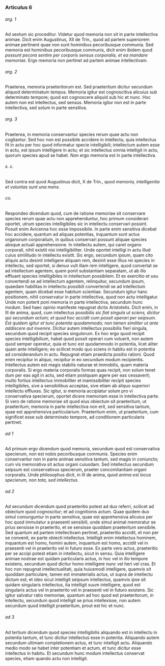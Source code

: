 ### Articulus 6

###### arg. 1
Ad sextum sic proceditur. Videtur quod memoria non sit in parte intellectiva animae. Dicit enim Augustinus, XII de Trin., quod ad partem superiorem animae pertinent quae non sunt hominibus pecoribusque communia. Sed memoria est hominibus pecoribusque communis, dicit enim ibidem quod *possunt pecora sentire per corporis sensus corporalia, et ea mandare memoriae*. Ergo memoria non pertinet ad partem animae intellectivam.

###### arg. 2
Praeterea, memoria praeteritorum est. Sed praeteritum dicitur secundum aliquod determinatum tempus. Memoria igitur est cognoscitiva alicuius sub determinato tempore; quod est cognoscere aliquid sub hic et nunc. Hoc autem non est intellectus, sed sensus. Memoria igitur non est in parte intellectiva, sed solum in parte sensitiva.

###### arg. 3
Praeterea, in memoria conservantur species rerum quae actu non cogitantur. Sed hoc non est possibile accidere in intellectu, quia intellectus fit in actu per hoc quod informatur specie intelligibili; intellectum autem esse in actu, est ipsum intelligere in actu; et sic intellectus omnia intelligit in actu, quorum species apud se habet. Non ergo memoria est in parte intellectiva.

###### s. c.
Sed contra est quod Augustinus dicit, X de Trin., quod *memoria, intelligentia et voluntas sunt una mens*.

###### co.
Respondeo dicendum quod, cum de ratione memoriae sit conservare species rerum quae actu non apprehenduntur, hoc primum considerari oportet, utrum species intelligibiles sic in intellectu conservari possint. Posuit enim Avicenna hoc esse impossibile. In parte enim sensitiva dicebat hoc accidere, quantum ad aliquas potentias, inquantum sunt actus organorum corporalium, in quibus conservari possunt aliquae species absque actuali apprehensione. In intellectu autem, qui caret organo corporali, nihil existit nisi intelligibiliter. Unde oportet intelligi in actu illud cuius similitudo in intellectu existit. Sic ergo, secundum ipsum, quam cito aliquis actu desinit intelligere aliquam rem, desinit esse illius rei species in intellectu, sed oportet, si denuo vult illam rem intelligere, quod convertat se ad intellectum agentem, quem ponit substantiam separatam, ut ab illo effluant species intelligibiles in intellectum possibilem. Et ex exercitio et usu convertendi se ad intellectum agentem, relinquitur, secundum ipsum, quaedam habilitas in intellectu possibili convertendi se ad intellectum agentem, quam dicebat esse habitum scientiae. Secundum igitur hanc positionem, nihil conservatur in parte intellectiva, quod non actu intelligatur. Unde non poterit poni memoria in parte intellectiva, secundum hunc modum. Sed haec opinio manifeste repugnat dictis Aristotelis. Dicit enim, in III de anima, quod, cum intellectus possibilis *sic fiat singula ut sciens, dicitur qui secundum actum; et quod hoc accidit cum possit operari per seipsum. Est quidem igitur et tunc potentia quodammodo; non tamen similiter ut ante addiscere aut invenire*. Dicitur autem intellectus possibilis fieri singula, secundum quod recipit species singulorum. Ex hoc ergo quod recipit species intelligibilium, habet quod possit operari cum voluerit, non autem quod semper operetur, quia et tunc est quodammodo in potentia, licet aliter quam ante intelligere; eo scilicet modo quo sciens in habitu est in potentia ad considerandum in actu. Repugnat etiam praedicta positio rationi. Quod enim recipitur in aliquo, recipitur in eo secundum modum recipientis. Intellectus autem est magis stabilis naturae et immobilis, quam materia corporalis. Si ergo materia corporalis formas quas recipit, non solum tenet dum per eas agit in actu, sed etiam postquam agere per eas cessaverit; multo fortius intellectus immobiliter et inamissibiliter recipit species intelligibiles, sive a sensibilibus acceptas, sive etiam ab aliquo superiori intellectu effluxas. Sic igitur, si memoria accipiatur solum pro vi conservativa specierum, oportet dicere memoriam esse in intellectiva parte. Si vero de ratione memoriae sit quod eius obiectum sit praeteritum, ut praeteritum; memoria in parte intellectiva non erit, sed sensitiva tantum, quae est apprehensiva particularium. Praeteritum enim, ut praeteritum, cum significet esse sub determinato tempore, ad conditionem particularis pertinet.

###### ad 1
Ad primum ergo dicendum quod memoria, secundum quod est conservativa specierum, non est nobis pecoribusque communis. Species enim conservantur non in parte animae sensitiva tantum, sed magis in coniuncto; cum vis memorativa sit actus organi cuiusdam. Sed intellectus secundum seipsum est conservativus specierum, praeter concomitantiam organi corporalis. Unde philosophus dicit, in III de anima, quod *anima est locus specierum, non tota, sed intellectus*.

###### ad 2
Ad secundum dicendum quod praeteritio potest ad duo referri, scilicet ad obiectum quod cognoscitur; et ad cognitionis actum. Quae quidem duo simul coniunguntur in parte sensitiva, quae est apprehensiva alicuius per hoc quod immutatur a praesenti sensibili, unde simul animal memoratur se prius sensisse in praeterito, et se sensisse quoddam praeteritum sensibile. Sed quantum ad partem intellectivam pertinet, praeteritio accidit, et non per se convenit, ex parte obiecti intellectus. Intelligit enim intellectus hominem, inquantum est homo, homini autem, inquantum est homo, accidit vel in praesenti vel in praeterito vel in futuro esse. Ex parte vero actus, praeteritio per se accipi potest etiam in intellectu, sicut in sensu. Quia intelligere animae nostrae est quidam particularis actus, in hoc vel in illo tempore existens, secundum quod dicitur homo intelligere nunc vel heri vel cras. Et hoc non repugnat intellectualitati, quia huiusmodi intelligere, quamvis sit quoddam particulare, tamen est immaterialis actus, ut supra de intellectu dictum est; et ideo sicut intelligit seipsum intellectus, quamvis ipse sit quidam singularis intellectus, ita intelligit suum intelligere, quod est singularis actus vel in praeterito vel in praesenti vel in futuro existens. Sic igitur salvatur ratio memoriae, quantum ad hoc quod est praeteritorum, in intellectu, secundum quod intelligit se prius intellexisse, non autem secundum quod intelligit praeteritum, prout est hic et nunc.

###### ad 3
Ad tertium dicendum quod species intelligibilis aliquando est in intellectu in potentia tantum, et tunc dicitur intellectus esse in potentia. Aliquando autem secundum ultimam completionem actus, et tunc intelligit actu. Aliquando medio modo se habet inter potentiam et actum, et tunc dicitur esse intellectus in habitu. Et secundum hunc modum intellectus conservat species, etiam quando actu non intelligit.


